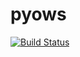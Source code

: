 # pyows
[![Build Status](https://travis-ci.org/EOxServer/pyows.svg?branch=master)](https://travis-ci.org/EOxServer/pyows)